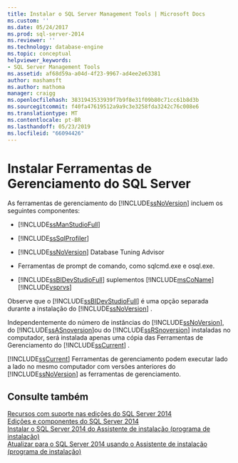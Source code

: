 ```yaml
---
title: Instalar o SQL Server Management Tools | Microsoft Docs
ms.custom: ''
ms.date: 05/24/2017
ms.prod: sql-server-2014
ms.reviewer: ''
ms.technology: database-engine
ms.topic: conceptual
helpviewer_keywords:
- SQL Server Management Tools
ms.assetid: af68d59a-a04d-4f23-9967-ad4ee2e63381
author: mashamsft
ms.author: mathoma
manager: craigg
ms.openlocfilehash: 3831943533939f7b9f8e31f09b80c71cc61b8d3b
ms.sourcegitcommit: f40fa47619512a9a9c3e3258fda3242c76c008e6
ms.translationtype: MT
ms.contentlocale: pt-BR
ms.lasthandoff: 05/23/2019
ms.locfileid: "66094426"
---
```

# <a name="install-sql-server-management-tools"></a>Instalar Ferramentas de Gerenciamento do SQL Server
  As ferramentas de gerenciamento do [!INCLUDE[ssNoVersion](../../includes/ssnoversion-md.md)] incluem os seguintes componentes:  
  
-   [!INCLUDE[ssManStudioFull](../../includes/ssmanstudiofull-md.md)]  
  
-   [!INCLUDE[ssSqlProfiler](../../includes/sssqlprofiler-md.md)]  
  
-   [!INCLUDE[ssNoVersion](../../includes/ssnoversion-md.md)] Database Tuning Advisor  
  
-   Ferramentas de prompt de comando, como sqlcmd.exe e osql.exe.  
  
-   [!INCLUDE[ssBIDevStudioFull](../../includes/ssbidevstudiofull-md.md)] suplementos [!INCLUDE[msCoName](../../includes/msconame-md.md)] [!INCLUDE[vsprvs](../../includes/vsprvs-md.md)]  
  
 Observe que o [!INCLUDE[ssBIDevStudioFull](../../includes/ssbidevstudiofull-md.md)] é uma opção separada durante a instalação do [!INCLUDE[ssNoVersion](../../includes/ssnoversion-md.md)] .  
  
 Independentemente do número de instâncias do [!INCLUDE[ssNoVersion](../../includes/ssnoversion-md.md)], do [!INCLUDE[ssASnoversion](../../includes/ssasnoversion-md.md)]ou do [!INCLUDE[ssRSnoversion](../../includes/ssrsnoversion-md.md)] instaladas no computador, será instalada apenas uma cópia das Ferramentas de Gerenciamento do [!INCLUDE[ssCurrent](../../includes/sscurrent-md.md)] .  
  
 [!INCLUDE[ssCurrent](../../includes/sscurrent-md.md)] Ferramentas de gerenciamento podem executar lado a lado no mesmo computador com versões anteriores do [!INCLUDE[ssNoVersion](../../includes/ssnoversion-md.md)] as ferramentas de gerenciamento.  
  
## <a name="see-also"></a>Consulte também  
 [Recursos com suporte nas edições do SQL Server 2014](../../../2014/getting-started/features-supported-by-the-editions-of-sql-server-2014.md)   
 [Edições e componentes do SQL Server 2014](../editions-and-components-of-sql-server-2016.md)   
 [Instalar o SQL Server 2014 do Assistente de instalação &#40;programa de instalação&#41;](../../database-engine/install-windows/install-sql-server-from-the-installation-wizard-setup.md)   
 [Atualizar para o SQL Server 2014 usando o Assistente de instalação &#40;programa de instalação&#41;](../../database-engine/install-windows/upgrade-sql-server-using-the-installation-wizard-setup.md)  
  
  
